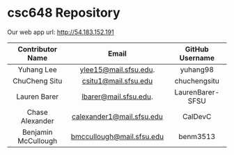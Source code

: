 # csc648 Repository

Our web app url: http://54.183.152.191

| Contributor Name    |         Email             | GitHub Username  |
|    :---:            |     :---:                 |     :---:        |
| Yuhang Lee          | ylee15@mail.sfsu.edu.     | yuhang98         |
| ChuCheng Situ       | csitu1@mail.sfsu.edu      | chuchengsitu     |
| Lauren Barer        | lbarer@mail.sfsu.edu.     | LaurenBarer-SFSU |
| Chase Alexander     | calexander1@mail.sfsu.edu | CalDevC          |
| Benjamin McCullough | bmccullough@mail.sfsu.edu | benm3513         |

